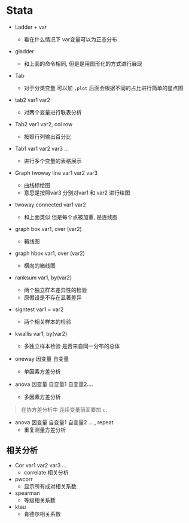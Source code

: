 # Stata

* Ladder + var
    * 看在什么情况下 var变量可以为正态分布
* gladder
    * 和上面的命令相同, 但是是用图形化的方式进行展现
* Tab 
    * 对于分类变量 可以加 `,plot` 后面会根据不同的占比进行简单的星点图
* tab2 var1 var2
    * 对两个变量进行联表分析 

* Tab2 var1 var2, col row
    * 按照行列输出百分比
* Tab1 var1 var2 var3 ...
    * 进行多个变量的表格展示
* Graph twoway line var1 var2 var3
    * 曲线标绘图
    * 意思是按照var3 分别对var1 和 var2 进行绘图
*  twoway connected var1 var2
    * 和上面类似 但是每个点被加重, 是连线图
* graph box var1, over (var2)
    * 箱线图
* graph hbox var1, over (var2)
    * 横向的箱线图
* ranksum var1, by(var2)
    * 两个独立样本差异性的检验
    * 原假设是不存在显著差异
* signtest var1 = var2
    * 两个相关样本的检验
* kwallis var1, by(var2)
    * 多独立样本检验 是否来自同一分布的总体
* oneway 因变量 自变量
    * 单因素方差分析
* anova 因变量 自变量1 自变量2....
    * 多因素方差分析

> 在协方差分析中 连续变量前面要加 `c.`

* anova 因变量 自变量1 自变量2 ... , repeat
    * 重复测量方差分析

## 相关分析

* Cor var1 var2 var3 ...
    * correlate 相关分析
* pwcorr
    * 显示所有成对相关系数
* spearman
    * 等级相关系数
* ktau
    * 肯德尔相关系数





























 